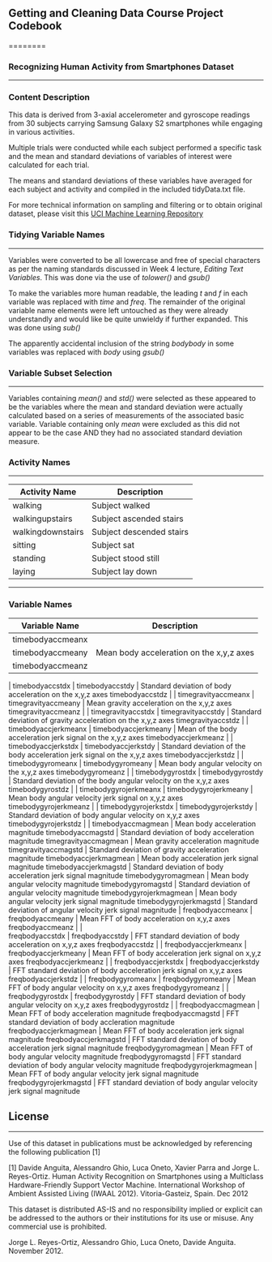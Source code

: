 ## Getting and Cleaning Data Course Project Codebook
========
### Recognizing Human Activity from Smartphones Dataset 
----
### Content Description

This data is derived from 3-axial accelerometer and gyroscope readings from 30 subjects carrying Samsung Galaxy S2 smartphones while engaging in various activities.

Multiple trials were conducted while each subject performed a specific task and the mean and standard deviations of variables of interest were calculated for each trial.

The means and standard deviations of these variables have averaged for each subject and activity and compiled in the included tidyData.txt file.

For more technical information on sampling and filtering or to obtain original dataset, please visit this [UCI Machine Learning Repository][id]

### Tidying Variable Names
----
Variables were converted to be all lowercase and free of special characters as per the naming standards discussed in Week 4 lecture, *Editing Text Variables*. This was done via the use of *tolower()* and *gsub()*

To make the variables more human readable, the leading *t* and *f* in each variable was replaced with *time* and *freq*. The remainder of the original variable name elements were left untouched as they were already understandly and would like be quite unwieldy if further expanded. This was done using *sub()*

The apparently accidental inclusion of the string *bodybody* in some variables was replaced with *body* using *gsub()*

### Variable Subset Selection
----
Variables containing *mean()* and *std()* were selected as these appeared to be the variables where the mean and standard deviation were actually calculated based on a series of measurements of the associated basic variable. Variable containing only *mean* were excluded as this did not appear to be the case AND they had no associated standard deviation measure.

### Activity Names
----
Activity Name | Description
----------|----------
walking | Subject walked
walkingupstairs | Subject ascended stairs
walkingdownstairs | Subject descended stairs
sitting | Subject sat
standing | Subject stood still
laying | Subject lay down

----
### Variable Names
Variable Name | Description
----|----
timebodyaccmeanx |
timebodyaccmeany | Mean body acceleration on the x,y,z axes
timebodyaccmeanz |
 | 
timebodyaccstdx |
timebodyaccstdy | Standard deviation of body acceleration on the x,y,z axes
timebodyaccstdz |
  |
timegravityaccmeanx |
timegravityaccmeany | Mean gravity acceleration on the x,y,z axes
timegravityaccmeanz |
  |
timegravityaccstdx |
timegravityaccstdy | Standard deviation of gravity acceleration on the x,y,z axes
timegravityaccstdz |
  |
timebodyaccjerkmeanx |
timebodyaccjerkmeany | Mean of the body acceleration jerk signal on the x,y,z axes
timebodyaccjerkmeanz | 
  |
timebodyaccjerkstdx |
timebodyaccjerkstdy | Standard deviation of the body acceleration jerk signal on the x,y,z axes
timebodyaccjerkstdz |
  |
timebodygyromeanx |
timebodygyromeany | Mean body angular velocity on the x,y,z axes
timebodygyromeanz |
  |
timebodygyrostdx |
timebodygyrostdy | Standard deviation of the body angular velocity on the x,y,z axes
timebodygyrostdz |
  |
timebodygyrojerkmeanx |
timebodygyrojerkmeany | Mean body angular velocity jerk signal on x,y,z axes
timebodygyrojerkmeanz |
  |
timebodygyrojerkstdx |
timebodygyrojerkstdy | Standard deviation of body angular velocity on x,y,z axes
timebodygyrojerkstdz |
  |
timebodyaccmagmean |   Mean body acceleration magnitude
timebodyaccmagstd | Standard deviation of body acceleration magnitude
timegravityaccmagmean | Mean gravity acceleration magnitude
timegravityaccmagstd | Standard deviation of gravity acceleration magnitude
timebodyaccjerkmagmean | Mean body acceleration jerk signal magnitude
timebodyaccjerkmagstd | Standard deviation of body acceleration jerk signal magnitude
timebodygyromagmean | Mean body angular velocity magnitude
timebodygyromagstd | Standard deviation of angular velocity magnitude
timebodygyrojerkmagmean | Mean body angular velocity jerk signal magnitude
timebodygyrojerkmagstd | Standard deviation of angular velocity jerk signal magnitude
  |
freqbodyaccmeanx |
freqbodyaccmeany | Mean FFT of body acceleration on x,y,z axes
freqbodyaccmeanz |
  |  
freqbodyaccstdx |
freqbodyaccstdy | FFT standard deviation of body acceleration on x,y,z axes
freqbodyaccstdz |
  |
freqbodyaccjerkmeanx |
freqbodyaccjerkmeany | Mean FFT of body acceleration jerk signal on x,y,z axes
freqbodyaccjerkmeanz |
  |
freqbodyaccjerkstdx |
freqbodyaccjerkstdy | FFT standard deviation of body acceleration jerk signal on x,y,z axes
freqbodyaccjerkstdz |
  |
freqbodygyromeanx | 
freqbodygyromeany | Mean FFT of body angular velocity on x,y,z axes
freqbodygyromeanz |
  |
freqbodygyrostdx |
freqbodygyrostdy |	FFT standard deviation of body angular velocity on x,y,z axes
freqbodygyrostdz |
  |
freqbodyaccmagmean | Mean FFT of body acceleration magnitude
freqbodyaccmagstd | FFT standard deviation of body accleration magnitude
freqbodyaccjerkmagmean | Mean FFT of body acceleration jerk signal magnitude
freqbodyaccjerkmagstd | FFT standard deviation of body acceleration jerk signal magnitude
freqbodygyromagmean | Mean FFT of body angular velocity magnitude
freqbodygyromagstd | FFT standard deviation of body angular velocity magnitude
freqbodygyrojerkmagmean | Mean FFT of body angular velocity jerk signal magnitude
freqbodygyrojerkmagstd | FFT standard deviation of body angular velocity jerk signal magnitude

## License
----
Use of this dataset in publications must be acknowledged by referencing the following publication [1] 

[1] Davide Anguita, Alessandro Ghio, Luca Oneto, Xavier Parra and Jorge L. Reyes-Ortiz. Human Activity Recognition on Smartphones using a Multiclass Hardware-Friendly Support Vector Machine. International Workshop of Ambient Assisted Living (IWAAL 2012). Vitoria-Gasteiz, Spain. Dec 2012

This dataset is distributed AS-IS and no responsibility implied or explicit can be addressed to the authors or their institutions for its use or misuse. Any commercial use is prohibited.

Jorge L. Reyes-Ortiz, Alessandro Ghio, Luca Oneto, Davide Anguita. November 2012.

[id]:http://archive.ics.uci.edu/ml/datasets/Human+Activity+Recognition+Using+Smartphones
